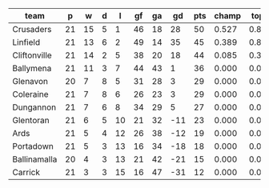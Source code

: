 |     team     | p  | w  | d | l  | gf | ga | gd  | pts | champ | top2  | top3  | top4  |  5-7  | bot4  | bot3  | bot2  |
|--------------|----|----|---|----|----|----|-----|-----|-------|-------|-------|-------|-------|-------|-------|-------|
| Crusaders    | 21 | 15 | 5 |  1 | 46 | 18 |  28 |  50 | 0.527 | 0.864 | 0.996 | 1.000 | 0.000 | 0.000 | 0.000 | 0.000|
| Linfield     | 21 | 13 | 6 |  2 | 49 | 14 |  35 |  45 | 0.389 | 0.812 | 0.994 | 1.000 | 0.000 | 0.000 | 0.000 | 0.000|
| Cliftonville | 21 | 14 | 2 |  5 | 38 | 20 |  18 |  44 | 0.085 | 0.317 | 0.950 | 0.996 | 0.004 | 0.000 | 0.000 | 0.000|
| Ballymena    | 21 | 11 | 3 |  7 | 44 | 43 |   1 |  36 | 0.000 | 0.005 | 0.052 | 0.683 | 0.314 | 0.000 | 0.000 | 0.000|
| Glenavon     | 20 |  7 | 8 |  5 | 31 | 28 |   3 |  29 | 0.000 | 0.001 | 0.007 | 0.169 | 0.787 | 0.007 | 0.001 | 0.000|
| Coleraine    | 21 |  7 | 8 |  6 | 26 | 23 |   3 |  29 | 0.000 | 0.000 | 0.001 | 0.088 | 0.839 | 0.014 | 0.001 | 0.000|
| Dungannon    | 21 |  7 | 6 |  8 | 34 | 29 |   5 |  27 | 0.000 | 0.000 | 0.001 | 0.064 | 0.835 | 0.023 | 0.004 | 0.001|
| Glentoran    | 21 |  6 | 5 | 10 | 21 | 32 | -11 |  23 | 0.000 | 0.000 | 0.000 | 0.001 | 0.145 | 0.403 | 0.136 | 0.030|
| Ards         | 21 |  5 | 4 | 12 | 26 | 38 | -12 |  19 | 0.000 | 0.000 | 0.000 | 0.000 | 0.057 | 0.701 | 0.335 | 0.112|
| Portadown    | 21 |  5 | 3 | 13 | 16 | 34 | -18 |  18 | 0.000 | 0.000 | 0.000 | 0.000 | 0.015 | 0.893 | 0.677 | 0.305|
| Ballinamalla | 20 |  4 | 3 | 13 | 21 | 42 | -21 |  15 | 0.000 | 0.000 | 0.000 | 0.000 | 0.005 | 0.961 | 0.862 | 0.625|
| Carrick      | 21 |  3 | 3 | 15 | 16 | 47 | -31 |  12 | 0.000 | 0.000 | 0.000 | 0.000 | 0.000 | 0.997 | 0.983 | 0.927|

